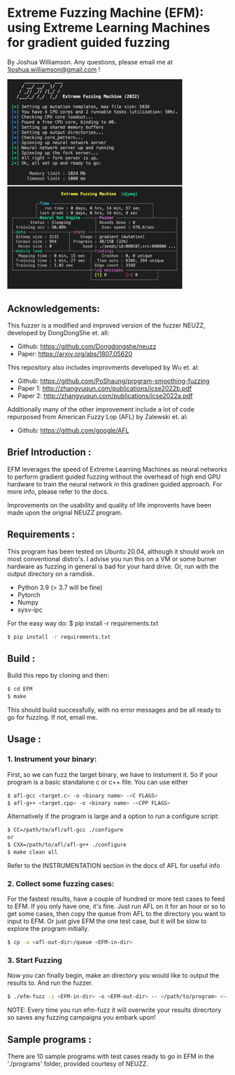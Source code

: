 # Extreme Fuzzing Machine (EFM): using Extreme Learning Machines for gradient guided fuzzing

By Joshua Williamson. Any questions, please email me at 1joshua.williamson@gmail.com !


<p float="left">
  <img src="docs/start_up.jpg?raw=true" width="400" />
  <img src="docs/screen.jpg?raw=true" width="400" /> 
</p>

## Acknowledgements:
 This fuzzer is a modified and improved version of the fuzzer NEUZZ, developed by DongDongShe et. all: <br/>
 - Github: https://github.com/Dongdongshe/neuzz
 - Paper: https://arxiv.org/abs/1807.05620

This repository also includes improvments developed by Wu et. al:  <br/>
- Github: https://github.com/PoShaung/program-smoothing-fuzzing
- Paper 1: http://zhangyuqun.com/publications/icse2022b.pdf
- Paper 2: http://zhangyuqun.com/publications/icse2022a.pdf

Additionally many of the other improvement include a lot of code repurposed from American Fuzzy Lop (AFL) by Zalewski et. al:<br/>
- Github: https://github.com/google/AFL

## Brief Introduction :
 EFM leverages the speed of Extreme Learning Machines as neural networks to perform gradient guided fuzzing without the overhead of high end GPU hardware to train the neural network in this gradinen guided approach. For more info, please refer to the docs.

 Improvements on the usability and quality of life improvents have been made upon the orignal NEUZZ program.

## Requirements : 

 This program has been tested on Ubuntu 20.04, although it should work on most conventional distro's. I advise you run this on a VM or some burner hardware as fuzzing in general is bad for your hard drive. Or, run with the output directory on a ramdisk.

- Python 3.9 (> 3.7 will be fine)
- Pytorch 
- Numpy 
- sysv-ipc

For the easy way do: $ pip install -r requirements.txt
```bash
$ pip install -r requirements.txt
```

## Build :
Build this repo by cloning and then:
```bash
$ cd EFM
$ make 
```
This should build successfully, with no error messages and be all ready to go for fuzzing. If not, email me.
## Usage :
### 1. Instrument your binary:
 First, so we can fuzz the target binary, we have to instument it. So if your program is a basic standalone c or c++ file. You can use either

```bash
$ afl-gcc <target.c> -o <binary name> -<C FLAGS>
$ afl-g++ <target.cpp> -o <binary name> -<CPP FLAGS>
```
Alternatively if the program is large and a option to run a configure script:

```bash
$ CC=/path/to/afl/afl-gcc ./configure
or 
$ CXX=/path/to/afl/afl-g++ ./configure
$ make clean all
```

Refer to the INSTRUMENTATION section in the docs of AFL for useful info

### 2. Collect some fuzzing cases:
 For the fastest results, have a couple of hundred or more test cases to feed to EFM. If you only have one, it's fine. Just run AFL on it for an hour or so to get some cases, then copy the queue from AFL to the directory you want to input to EFM. Or just give EFM the one test case, but it will be slow to explore the program initially.

```bash
$ cp -a <afl-out-dir>/queue <EFM-in-dir>
```

### 3. Start Fuzzing 
Now you can finally begin, make an directory you would like to output the results to. And run the fuzzer.

```bash
$ ./efm-fuzz -i <EFM-in-dir> -o <EFM-out-dir> -- </path/to/program> <--program --args> @@
```

NOTE: Every time you run efm-fuzz it will overwrite your results direcrtory so saves any fuzzing campaigns you embark upon!

## Sample programs :
 There are 10 sample programs with test cases ready to go in EFM in the './programs' folder, provided courtesy of NEUZZ.
